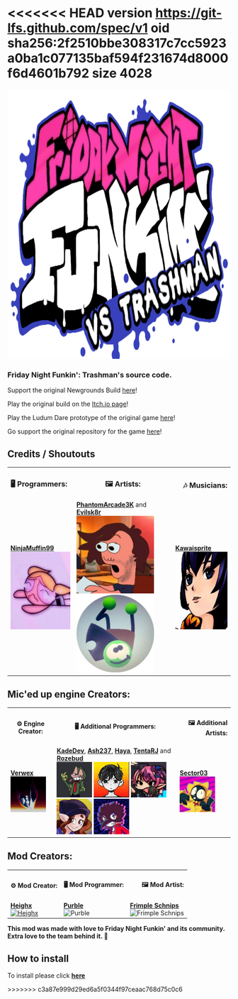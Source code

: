 <<<<<<< HEAD
version https://git-lfs.github.com/spec/v1
oid sha256:2f2510bbe308317c7cc5923a0ba1c077135baf594f231674d8000f6d4601b792
size 4028
=======
<p align="center">
	<a target="_blank"><img src="/art/FNF Logo.png" alt="Logo" width="988px" height="608px"></a>
</p>

### Friday Night Funkin': Trashman's source code.

Support the original Newgrounds Build [here](https://www.newgrounds.com/portal/view/770371)!

Play the original build on the [Itch.io page](https://ninja-muffin24.itch.io/funkin)!

Play the Ludum Dare prototype of the original game [here](https://ninja-muffin24.itch.io/friday-night-funkin)!

Go support the original repository for the game [here](https://github.com/ninjamuffin99/Funkin)!

## Credits / Shoutouts
<!--me lol-->
<table style="span:90%">
	<tr>
		<th style="text-align:left"><h3>🖥 Programmers:</h3></th>
		<th style="text-align:middle"><h3>🖼 Artists:</h3></th>
		<th style="text-align:right"><h3>🎶 Musicians:</h3></th>
	</tr>
	<tr>
	<td>
		<a href='https://twitter.com/ninja_muffin99'><b>NinjaMuffin99</b></a><br>
		<img src="art/Ninja.png" alt="NinjaMuffin99" width="175" height="175">
	</td>
	<td>
		<a href='https://twitter.com/phantomarcade3k'><b>PhantomArcade3K</b></a> and <a href='https://twitter.com/evilsk8r'><b>Evilsk8r</b></a><br>
		<img src="art/Phantom.png" alt="PhantomArcade3K" width="175" height="175">
		<img src="art/Evil.png" alt="Evilsk8r" width="175" height="175"><br>
	</td>
	<td>
		<a href='https://twitter.com/kawaisprite'><b>Kawaisprite</b></a><br>
		<img src="/art/Kawai.png" alt="Kawaisprite" width="175" height="175">
	</tr>
</table>

<h2>Mic'ed up engine Creators:</h2>

<table style="span:90%">
	<tr>
		<th style=”text-align:left”><h4>⚙️ Engine Creator:</h4></th>
		<th style="text-align:middle"><h4>🖥 Additional Programmers:</h4></th>
		<th style="text-align:right"><h4>🖼 Additional Artists:</h4></th>
	</tr>
	<tr>
	<td>
		<a href='https://twitter.com/Vershift'><b>Verwex</b><br>
		<img src="/art/Verwex.png" alt="Verwex" width="80" height="80"></a>
	</td>
	<td>
		<a href='https://twitter.com/kadedeveloper'><b>KadeDev</b></a>, <a href='https://steamcommunity.com/profiles/76561198353865795'><b>Ash237</b></a>, <a href='https://www.youtube.com/channel/UCqBMDBboJaBHLoxO0H3EBgw'><b>Haya</b></a>, <a href='https://twitter.com/TentaRJ'><b>TentaRJ</b></a> and <a href='https://twitter.com/helpme_thebigt'><b>Rozebud</b></a><br>
		<img src="/art/Kade.png" alt="KadeDeveloper" width="80" height="80"></a>
		<img src="/art/Ash.png" alt="Ash237" width="80" height="80"></a>
		<img src="/art/Haya.png" alt="Haya" width="80" height="80"></a>
		<img src="/art/TentaRJ.png" alt="TentaRJ" width="80" height="80"></a>
		<img src="/art/Rozebud.png" alt="Rozebud" width="80" height="80"></a>
	</td>
	<td>
		<a href='https://twitter.com/Sector0003'><b>Sector03</b></a><br>
		<img src="/art/Sector03.png" alt="Sector03" width="80" height="80"></a>
	</tr>
</table>
<h2>Mod Creators:</h2>

<table style="span:90%">
	<tr>
		<th style=”text-align:left”><h4>⚙️ Mod Creator:</h4></th>
				<th style="text-align:middle"><h4>🖥 Mod Programmer:</h4></th>
		<th style="text-align:right"><h4>🖼 Mod Artist:</h4></th>
	</tr>
	<tr>
	<td>
		<a href='https://github.com/Purble11/Trashman'><b>Heighx</b><br>
		<img src="https://cdn.discordapp.com/avatars/701274468483334224/418356069d7e0aa3b8c92502c3c22d2b.png?size=128" alt="Heighx" width="80" height="80"></a>
	</td>
	<td>
		<a href='https://github.com/Purble11/Trashman'><b>Purble</b></a><br>
		<img src="https://media.discordapp.net/attachments/859361900910608395/873612822989385728/MY_PFP.gif?width=498&height=498" alt="Purble" width="80" height="80"></a>
	</td>
	<td>
		<a href='https://github.com/Purble11/Trashman'><b>Frimple Schnips</b></a><br>
		<img src="/art/Frimple Schnips.png" alt="Frimple Schnips" width="80" height="80"></a>
	</tr>
</table>
</table>

**This mod was made with love to Friday Night Funkin' and its community. Extra love to the team behind it. 💖**
</tr>
</tr>
</tr>
<h2>How to install</h2>

To install please click 
<a href='https://github.com/Verwex/Funkin-Mic-d-Up-SC#installing-the-required-programs'><b>here</b></a>
</tr>
</tr>
>>>>>>> c3a87e999d29ed6a5f0344f97ceaac768d75c0c6
